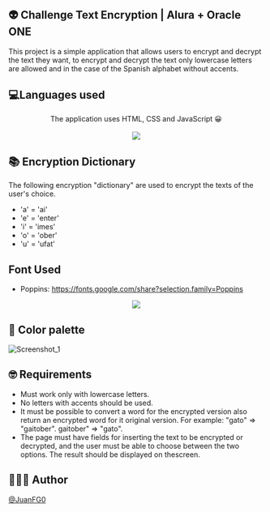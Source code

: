## 👽 Challenge Text Encryption | Alura + Oracle ONE
This project is a simple application that allows users to encrypt and decrypt the text they want, to encrypt and decrypt the text only lowercase letters are allowed and in the case of the Spanish alphabet without accents.
## 💻Languages used
<p  align="center"> The application uses HTML, CSS and JavaScript 😀<br><br> <img src="https://github.com/JuanFG0/Text-Encryption/assets/133284703/0887e2ce-6c88-479e-8f34-c5096e39f17d">  </p>  

## 📚 Encryption Dictionary

  The following encryption "dictionary" are used to encrypt the texts of the user's choice.
 - 'a' = 'ai'
 - 'e' = 'enter'   
 - 'i' = 'imes'  
 - 'o' = 'ober'   
 - 'u' = 'ufat'
## Font Used
 - Poppins: https://fonts.google.com/share?selection.family=Poppins
 <p  align="center"> <img src="https://github.com/JuanFG0/Text-Encryption/assets/133284703/26939a55-ed81-418c-9753-6f85be0d45aa">  </p>  
 
## 🎨 Color palette
![Screenshot_1](https://github.com/JuanFG0/Text-Encryption/assets/133284703/362b0564-5f1a-43ab-be42-57c77fdb86ab)

## 🤓 Requirements

 - Must work only with lowercase letters.
 - No letters with accents should be used. 
 - It must be possible to convert a word for the encrypted version also return an encrypted word for it original version. For example: "gato" => "gaitober". gaitober" => "gato".
 - The page must have fields for inserting the text to be encrypted or decrypted, and the user must be able to choose between the two options. The result should be displayed on thescreen.
## 🕵🏻‍♂️ Author
[@JuanFG0](https://github.com/JuanFG0)
